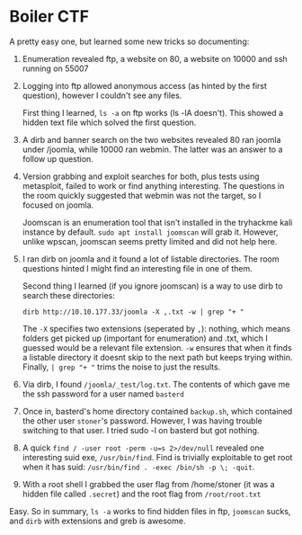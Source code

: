 # Boiler CTF

A pretty easy one, but learned some new tricks so documenting:

1. Enumeration revealed ftp, a website on 80, a website on 10000 and ssh running on 55007
2. Logging into ftp allowed anonymous access (as hinted by the first question), however I couldn't see any files.

    First thing I learned, `ls -a` on ftp works (ls -lA doesn't). This showed a hidden text file which solved the first question.

3. A dirb and banner search on the two websites revealed 80 ran joomla under /joomla, while 10000 ran webmin. The latter was an answer to a follow up question.

4. Version grabbing and exploit searches for both, plus tests using metasploit, failed to work or find anything interesting. The questions in the room quickly suggested that webmin was not the target, so I focused on joomla.

    Joomscan is an enumeration tool that isn't installed in the tryhackme kali instance by default. `sudo apt install joomscan` will grab it. However, unlike wpscan, joomscan seems pretty limited and did not help here.

5. I ran dirb on joomla and it found a lot of listable directories. The room questions hinted I might find an interesting file in one of them.

    Second thing I learned (if you ignore joomscan) is a way to use dirb to search these directories: 

    `dirb http://10.10.177.33/joomla -X ,.txt -w | grep "+ "`

    The `-X` specifies two extensions (seperated by `,`): nothing, which means folders get picked up (important for enumeration) and .txt, which I guessed would be a relevant file extension. `-w` ensures that when it finds a listable directory it doesnt skip to the next path but keeps trying within. Finally, `| grep "+ "` trims the noise to just the results.

6. Via dirb, I found `/joomla/_test/log.txt`. The contents of which gave me the ssh password for a user named `basterd`

7. Once in, basterd's home directory contained `backup.sh`, which contained the other user `stoner`'s password. However, I was having trouble switching to that user. I tried sudo -l on basterd but got nothing.

8. A quick `find / -user root -perm -u=s 2>/dev/null` revealed one interesting suid exe, `/usr/bin/find`. Find is trivially exploitable to get root when it has suid: `/usr/bin/find . -exec /bin/sh -p \; -quit`.

9. With a root shell I grabbed the user flag from /home/stoner (it was a hidden file called `.secret`) and the root flag from `/root/root.txt`

Easy. So in summary, `ls -a` works to find hidden files in ftp, `joomscan` sucks, and `dirb` with extensions and greb is awesome.